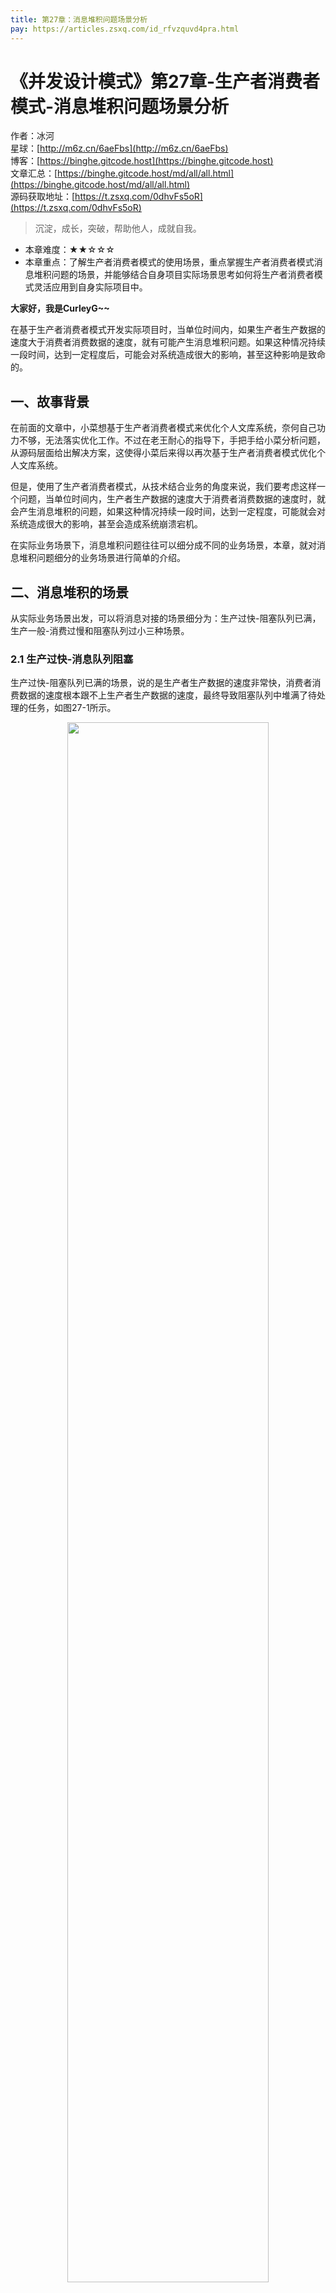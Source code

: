 ```yaml
---
title: 第27章：消息堆积问题场景分析
pay: https://articles.zsxq.com/id_rfvzquvd4pra.html
---
```


# 《并发设计模式》第27章-生产者消费者模式-消息堆积问题场景分析

作者：冰河
<br/>星球：[http://m6z.cn/6aeFbs](http://m6z.cn/6aeFbs)
<br/>博客：[https://binghe.gitcode.host](https://binghe.gitcode.host)
<br/>文章汇总：[https://binghe.gitcode.host/md/all/all.html](https://binghe.gitcode.host/md/all/all.html)
<br/>源码获取地址：[https://t.zsxq.com/0dhvFs5oR](https://t.zsxq.com/0dhvFs5oR)

> 沉淀，成长，突破，帮助他人，成就自我。

* 本章难度：★★☆☆☆
* 本章重点：了解生产者消费者模式的使用场景，重点掌握生产者消费者模式消息堆积问题的场景，并能够结合自身项目实际场景思考如何将生产者消费者模式灵活应用到自身实际项目中。

**大家好，我是CurleyG~~**

在基于生产者消费者模式开发实际项目时，当单位时间内，如果生产者生产数据的速度大于消费者消费数据的速度，就有可能产生消息堆积问题。如果这种情况持续一段时间，达到一定程度后，可能会对系统造成很大的影响，甚至这种影响是致命的。

## 一、故事背景

在前面的文章中，小菜想基于生产者消费者模式来优化个人文库系统，奈何自己功力不够，无法落实优化工作。不过在老王耐心的指导下，手把手给小菜分析问题，从源码层面给出解决方案，这使得小菜后来得以再次基于生产者消费者模式优化个人文库系统。

但是，使用了生产者消费者模式，从技术结合业务的角度来说，我们要考虑这样一个问题，当单位时间内，生产者生产数据的速度大于消费者消费数据的速度时，就会产生消息堆积的问题，如果这种情况持续一段时间，达到一定程度，可能就会对系统造成很大的影响，甚至会造成系统崩溃宕机。

在实际业务场景下，消息堆积问题往往可以细分成不同的业务场景，本章，就对消息堆积问题细分的业务场景进行简单的介绍。

## 二、消息堆积的场景

从实际业务场景出发，可以将消息对接的场景细分为：生产过快-阻塞队列已满，生产一般-消费过慢和阻塞队列过小三种场景。

### 2.1 生产过快-消息队列阻塞

生产过快-阻塞队列已满的场景，说的是生产者生产数据的速度非常快，消费者消费数据的速度根本跟不上生产者生产数据的速度，最终导致阻塞队列中堆满了待处理的任务，如图27-1所示。

<div align="center">
    <img src="https://binghe.gitcode.host/assets/images/core/concurrent/2023-10-14-001.png?raw=true" width="80%">
    <br/>
</div>

可以看到，当阻塞队列的大小为2000时，如果生产者每分钟生产550条数据，而消费者每分钟只能消费50条数据时，4分钟后，阻塞队列中就会堆满待处理的任务。

### 2.2 生产一般-消费过慢

生产一般-消费过慢的场景，说的是生产者生产数据的速度一般，消费者消费数据的速度过慢，远远跟不上生产者生产数据的速度，导致了消息堆积，如图27-2所示。

<div align="center">
    <img src="https://binghe.gitcode.host/assets/images/core/concurrent/2023-10-14-002.png?raw=true" width="80%">
    <br/>
</div>

可以看到，当阻塞队列的大小为2000时，如果生产者每分钟生产280条数据，而消费者每分钟只能消费30条数据时，8分钟后，阻塞队列中就会堆满待处理的任务。

### 2.3 阻塞队列过小

阻塞队列过小的场景，说的是生产者和消费者的速度一般，消费者的速度还是会比生产者慢，但是阻塞队列过小，很容易造成阻塞队列被堆满待处理的任务，如图27-3所示。

<div align="center">
    <img src="https://binghe.gitcode.host/assets/images/core/concurrent/2023-10-14-003.png?raw=true" width="80%">
    <br/>
</div>

可以看到，当阻塞队列的大小为100，如果生产者每分钟生产30条数据，而消费者每分钟只能消费20条数据，10分钟后，阻塞队列中就会堆满待处理的任务。

## 三、消息堆积的影响

## 查看全文

加入[冰河技术](http://m6z.cn/6aeFbs)知识星球，解锁完整技术文章与完整代码
